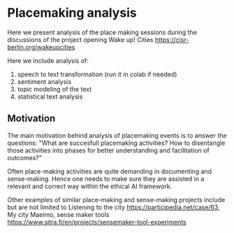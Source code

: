 # Placemaking analysis

Here we present analysis of the place making sessions during the discussions of the project opening Wake up! Cities https://cisr-berlin.org/wakeupcities

Here we include analysis of:

1. speech to text transformation (run it in colab if needed)
2. sentiment analysis 
3. topic modeling of the text 
4. statistical text analysis

## Motivation 
The main motivation behind analysis of placemaking events is to 
answer the questions: "What are succesfull placemaking activities? How to disentangle those activities into phases for better understanding and facilitation of outcomes?" 


Often place-making activities are quite demanding in documenting and sense-making. 
Hence one needs to make sure they are assisted in a relevant and correct way within the ethical AI framework.

Other examples of similar place-making and sense-making projects include but are not limited to Listening to the city https://participedia.net/case/63, My city Maelmo, sense maker tools https://www.sitra.fi/en/projects/sensemaker-tool-experiments
